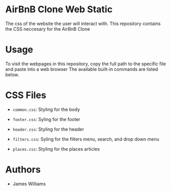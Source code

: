 # AirBnB Clone Web Static

The css of the website the user will interact with. This repository contains the  CSS neccesary for the AirBnB Clone
# Usage

To visit the webpages in this repository, copy the full path to the specific file and paste into a web browser
The available built-in commands are listed below.



# CSS Files

* `common.css`: Styling for the body

* `footer.css`: Syling for the footer

* `header.css`: Styling for the header

* `filters.css`: Syling for the filters menu, search, and drop down menu

* `places.css`: Styling for the places articles

# Authors

* James Williams
